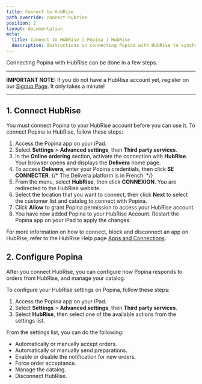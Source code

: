 ```yaml
---
title: Connect to HubRise
path_override: connect-hubrise
position: 2
layout: documentation
meta:
  title: Connect to HubRise | Popina | HubRise
  description: Instructions on connecting Popina with HubRise to synchronise catalogs from your ePOS and other systems.
---
```


Connecting Popina with HubRise can be done in a few steps.

---

**IMPORTANT NOTE:** If you do not have a HubRise account yet, register on our [Signup Page](https://manager.hubrise.com/signup). It only takes a minute!

---

## 1. Connect HubRise

You must connect Popina to your HubRise account before you can use it. To connect Popina to HubRise, follow these steps:

1. Access the Popina app on your iPad.
2. Select **Settings** > **Advanced settings**, then **Third party services**.
3. In the **Online ordering** section, activate the connection with **HubRise**. Your browser opens and displays the **Delivera** home page.
4. To access **Delivera**, enter your Popina credentials, then click **SE CONNECTER**. {/* The Delivera platform is in French. */}
5. From the menu, select **HubRise**, then click **CONNEXION**. You are redirected to the HubRise website.
6. Select the location that you want to connect, then click **Next** to select the customer list and catalog to connect with Popina.
7.  Click **Allow** to grant Popina permission to access your HubRise account.
8.  You have now added Popina to your HubRise Account. Restart the Popina app on your iPad to apply the changes.

For more information on how to connect, block and disconnect an app on HubRise, refer to the HubRise Help page [Apps and Connections](https://www.hubrise.com/docs/connections).

## 2. Configure Popina

After you connect HubRise, you can configure how Popina responds to orders from HubRise, and manage your catalog.

To configure your HubRise settings on Popina, follow these steps:

1. Access the Popina app on your iPad.
2. Select **Settings** > **Advanced settings**, then **Third party services**.
1. Select **HubRise**, then select one of the available actions from the settings list.

From the settings list, you can do the following:

- Automatically or manually accept orders.
- Automatically or manually send preparations.
- Enable or disable the notification for new orders.
- Force order acceptance.
- Manage the catalog.
- Disconnect HubRise.


